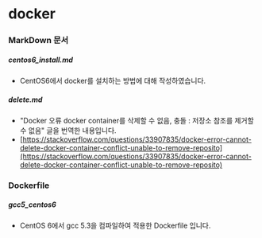 # docker

### MarkDown 문서

##### centos6_install.md

* CentOS6에서 docker를 설치하는 방법에 대해 작성하였습니다.

##### delete.md

* "Docker 오류 docker container를 삭제할 수 없음, 충돌 : 저장소 참조를 제거할 수 없음" 글을 번역한 내용입니다.
* [https://stackoverflow.com/questions/33907835/docker-error-cannot-delete-docker-container-conflict-unable-to-remove-reposito](https://stackoverflow.com/questions/33907835/docker-error-cannot-delete-docker-container-conflict-unable-to-remove-reposito)

### Dockerfile

##### gcc5_centos6

* CentOS 6에서 gcc 5.3을 컴파일하여 적용한 Dockerfile 입니다.

